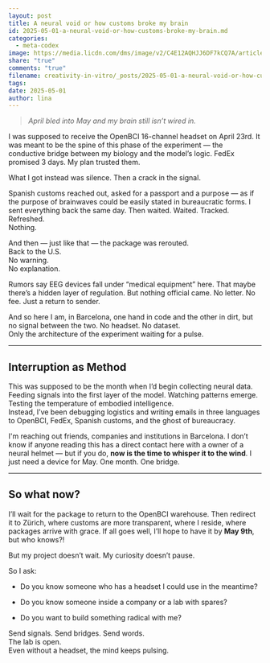 ```yaml
---
layout: post
title: A neural void or how customs broke my brain
id: 2025-05-01-a-neural-void-or-how-customs-broke-my-brain.md
categories:
  - meta-codex
image: https://media.licdn.com/dms/image/v2/C4E12AQHJJ6DF7kCQ7A/article-cover_image-shrink_720_1280/article-cover_image-shrink_720_1280/0/1633464709986?e=1751500800&v=beta&t=a7BOxYhy_CoESGPRDgqpnfqYhEZ6MI2Zho_kwodmZCA
share: "true"
comments: "true"
filename: creativity-in-vitro/_posts/2025-05-01-a-neural-void-or-how-customs-broke-my-brain.md
tags: 
date: 2025-05-01
author: lina
---
```

> _April bled into May and my brain still isn’t wired in._


I was supposed to receive the OpenBCI 16-channel headset on April 23rd. It was meant to be the spine of this phase of the experiment — the conductive bridge between my biology and the model’s logic. FedEx promised 3 days. My plan trusted them.

What I got instead was silence. Then a crack in the signal.

Spanish customs reached out, asked for a passport and a purpose — as if the purpose of brainwaves could be easily stated in bureaucratic forms. I sent everything back the same day. Then waited. Waited. Tracked. Refreshed.  
Nothing.

And then — just like that — the package was rerouted.  
Back to the U.S.  
No warning.  
No explanation.

Rumors say EEG devices fall under “medical equipment” here. That maybe there’s a hidden layer of regulation. But nothing official came. No letter. No fee. Just a return to sender.

And so here I am, in Barcelona, one hand in code and the other in dirt, but no signal between the two. No headset. No dataset.  
Only the architecture of the experiment waiting for a pulse.

---

## **Interruption as Method**

This was supposed to be the month when I’d begin collecting neural data. Feeding signals into the first layer of the model. Watching patterns emerge. Testing the temperature of embodied intelligence.  
Instead, I’ve been debugging logistics and writing emails in three languages to OpenBCI, FedEx, Spanish customs, and the ghost of bureaucracy.

I'm reaching out friends, companies and institutions in Barcelona. I don’t know if anyone reading this has a direct contact here with a owner of a neural helmet — but if you do, **now is the time to whisper it to the wind**. I just need a device for May. One month. One bridge.

---

## **So what now?**

I’ll wait for the package to return to the OpenBCI warehouse. Then redirect it to Zürich, where customs are more transparent, where I reside, where packages arrive with grace. If all goes well, I’ll hope to have it by **May 9th**, but who knows?!

But my project doesn’t wait. My curiosity doesn’t pause.

So I ask:

- Do you know someone who has a headset I could use in the meantime?
    
- Do you know someone inside a company or a lab with spares?
    
- Do you want to build something radical with me?
    

Send signals. Send bridges. Send words.  
The lab is open.  
Even without a headset, the mind keeps pulsing.